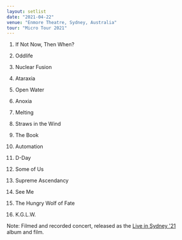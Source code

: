 ```yaml
---
layout: setlist
date: "2021-04-22"
venue: "Enmore Theatre, Sydney, Australia"
tour: "Micro Tour 2021"
---
```



 1. If Not Now, Then When?

 2. Oddlife

 3. Nuclear Fusion

 4. Ataraxia

 5. Open Water

 6. Anoxia

 7. Melting

 8. Straws in the Wind

 9. The Book

10. Automation

11. D-Day

12. Some of Us

13. Supreme Ascendancy

14. See Me

15. The Hungry Wolf of Fate

16. K.G.L.W.


Note: Filmed and recorded concert, released as the [Live in Sydney '21](/releases/live-in-sydney-2021) album and film.
